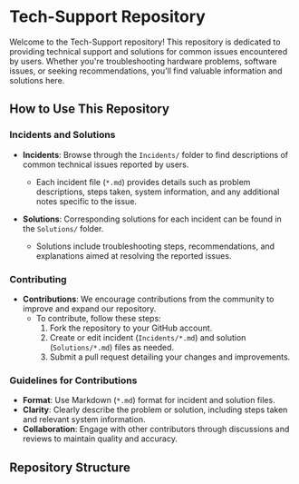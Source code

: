 # Tech-Support Repository

Welcome to the Tech-Support repository! This repository is dedicated to providing technical support and solutions for common issues encountered by users. Whether you're troubleshooting hardware problems, software issues, or seeking recommendations, you'll find valuable information and solutions here.

## How to Use This Repository

### Incidents and Solutions

- **Incidents**: Browse through the `Incidents/` folder to find descriptions of common technical issues reported by users.
  - Each incident file (`*.md`) provides details such as problem descriptions, steps taken, system information, and any additional notes specific to the issue.

- **Solutions**: Corresponding solutions for each incident can be found in the `Solutions/` folder.
  - Solutions include troubleshooting steps, recommendations, and explanations aimed at resolving the reported issues.

### Contributing

- **Contributions**: We encourage contributions from the community to improve and expand our repository.
  - To contribute, follow these steps:
    1. Fork the repository to your GitHub account.
    2. Create or edit incident (`Incidents/*.md`) and solution (`Solutions/*.md`) files as needed.
    3. Submit a pull request detailing your changes and improvements.

### Guidelines for Contributions

- **Format**: Use Markdown (`*.md`) format for incident and solution files.
- **Clarity**: Clearly describe the problem or solution, including steps taken and relevant system information.
- **Collaboration**: Engage with other contributors through discussions and reviews to maintain quality and accuracy.

## Repository Structure

